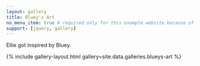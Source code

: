 ```yaml
---
layout: gallery
title: Bluey's Art
no_menu_item: true # required only for this example website because of menu construction
support: [jquery, gallery]
---
```


Ellie got inspired by Bluey.

{% include gallery-layout.html gallery=site.data.galleries.blueys-art %}
